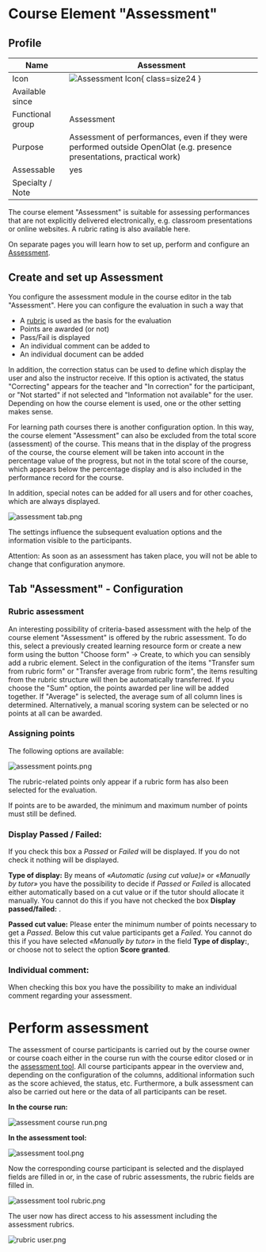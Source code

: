# Course Element "Assessment"


## Profile

Name | Assessment
---------|----------
Icon | ![Assessment Icon](assets/manual_score.png){ class=size24 }
Available since | 
Functional group | Assessment
Purpose | Assessment of performances, even if they were performed outside OpenOlat (e.g. presence presentations, practical work)
Assessable | yes
Specialty / Note |


The course element "Assessment" is suitable for assessing performances that are not explicitly delivered electronically, e.g. classroom presentations or online websites. A rubric rating is also available here.

On separate pages you will learn how to set up, perform and configure an [Assessment](Course_Element_Assessment.md).

## Create and set up Assessment

You configure the assessment module in the course editor in the tab "Assessment". Here you can configure the evaluation in such a way that

  * A [rubric](../learningresources/Rubric.md) is used as the basis for the evaluation
  * Points are awarded (or not)
  * Pass/Fail is displayed
  * An individual comment can be added to
  * An individual document can be added

In addition, the correction status can be used to define which display the user and also the instructor receive. If this option is activated, the status "Correcting" appears for the teacher and "In correction" for the participant, or "Not started" if not selected and "Information not available" for the user. Depending on how the course element is used, one or the other setting makes sense.

For learning path courses there is another configuration option. In this way, the course element "Assessment" can also be excluded from the total score (assessment) of the course. This means that in the display of the progress of the course, the course element will be taken into account in the percentage value of the progress, but not in the total score of the course, which appears below the percentage display and is also included in the performance record for the course.

In addition, special notes can be added for all users and for other coaches, which are always displayed.

![assessment tab.png](assets/Bewertung_tab.png)

The settings influence the subsequent evaluation options and the information visible to the participants.

Attention: As soon as an assessment has taken place, you will not be able to change that configuration anymore.

## Tab "Assessment" - Configuration

### Rubric assessment

An interesting possibility of criteria-based assessment with the help of the course element "Assessment" is offered by the rubric assessment. To do this, select a previously created learning resource form or create a new form using the button "Choose form" -> Create, to which you can sensibly add a rubric element. Select in the configuration of the items "Transfer sum from rubric form" or "Transfer average from rubric form", the items resulting from the rubric structure will then be automatically transferred. If you choose the "Sum" option, the points awarded per line will be added together. If "Average" is selected, the average sum of all column lines is determined. Alternatively, a manual scoring system can be selected or no points at all can be awarded.

### Assigning points

The following options are available:

![assessment points.png](assets/Bewertung_Punkte.jpg)

The rubric-related points only appear if a rubric form has also been selected for the evaluation.

If points are to be awarded, the minimum and maximum number of points must still be defined.

### Display Passed / Failed:

If you check this box a _Passed_ or _Failed_ will be displayed. If you do not check it nothing will be displayed.

 **Type of display:**  By means of _«Automatic (using cut value)»_ or _«Manually by tutor»_ you have the possibility to decide if _Passed_ or _Failed_ is allocated either automatically based on a cut value or if the tutor should allocate it manually. You cannot do this if you have not checked the box **Display passed/failed:** .

 **Passed cut value:** Please enter the minimum number of points necessary to get a _Passed_. Below this cut value participants get a _Failed_. You cannot do this if you have selected _«Manually by tutor»_ in the field **Type of display:**, or choose not to select the option **Score granted**.

### Individual comment:

When checking this box you have the possibility to make an individual comment regarding your assessment.

# Perform assessment

The assessment of course participants is carried out by the course owner or course coach either in the course run with the course editor closed or in the [assessment tool](../learningresources/Assessment_tool_overview.md). All course participants appear in the overview and, depending on the configuration of the columns, additional information such as the score achieved, the status, etc. Furthermore, a bulk assessment can also be carried out here or the data of all participants can be reset.

 **In the course run:**

![assessment course run.png](assets/Bewertung_kursrun16.png)

 **In the assessment tool:**

![assessment tool.png](assets/Bewertung_Bewertungswerkzeug_16.jpg.png)

Now the corresponding course participant is selected and the displayed fields are filled in or, in the case of rubric assessments, the rubric fields are filled in.

![assessment tool rubric.png](assets/Rubric_Formular_EN.png)

The user now has direct access to his assessment including the assessment rubrics.

![rubric user.png](assets/Rubric_TN_Performance_EN.png)

